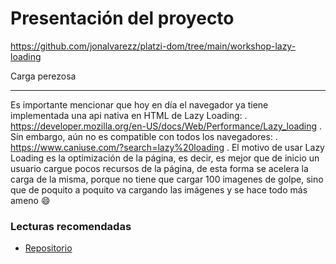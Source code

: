 # Presentación del proyecto

https://github.com/jonalvarezz/platzi-dom/tree/main/workshop-lazy-loading

Carga perezosa

----
Es importante mencionar que hoy en día el navegador ya tiene implementada una api nativa en HTML de Lazy Loading:
.
https://developer.mozilla.org/en-US/docs/Web/Performance/Lazy_loading
.
Sin embargo, aún no es compatible con todos los navegadores:
.
https://www.caniuse.com/?search=lazy%20loading
.
El motivo de usar Lazy Loading es la optimización de la página, es decir, es mejor que de inicio un usuario cargue pocos recursos de la página, de esta forma se acelera la carga de la misma, porque no tiene que cargar 100 imagenes de golpe, sino que de poquito a poquito va cargando las imágenes y se hace todo más ameno 😄

### Lecturas recomendadas

- [Repositorio](https://github.com/jonalvarezz/platzi-dom/tree/main/workshop-lazy-loading)